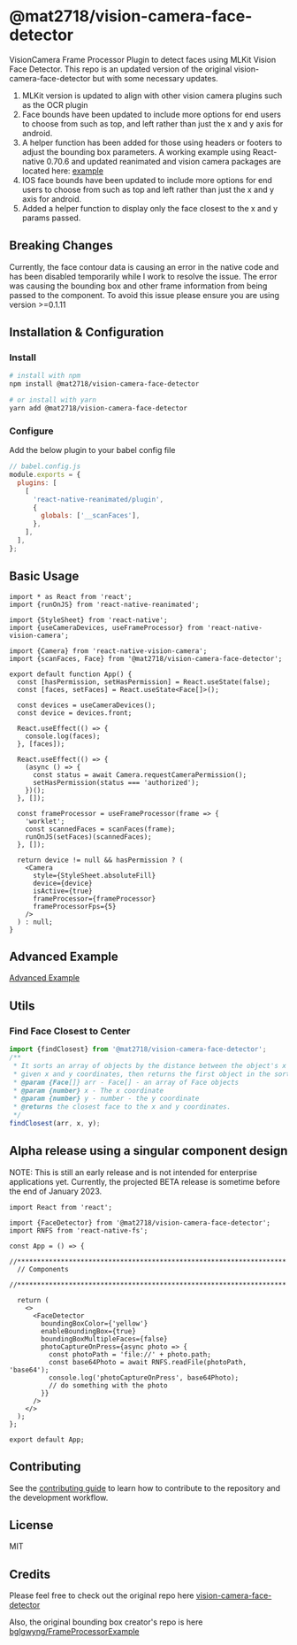 # @mat2718/vision-camera-face-detector

VisionCamera Frame Processor Plugin to detect faces using MLKit Vision Face Detector. This repo is an updated version of the original vision-camera-face-detector but with some necessary updates.

1. MLKit version is updated to align with other vision camera plugins such as the OCR plugin
2. Face bounds have been updated to include more options for end users to choose from such as top, and left rather than just the x and y axis for android.
3. A helper function has been added for those using headers or footers to adjust the bounding box parameters. A working example using React-native 0.70.6 and updated reanimated and vision camera packages are located here: [example](https://github.com/mat2718/vision-camera-face-detector/tree/master/example)
4. IOS face bounds have been updated to include more options for end users to choose from such as top and left rather than just the x and y axis for android.
5. Added a helper function to display only the face closest to the x and y params passed.

## Breaking Changes

Currently, the face contour data is causing an error in the native code and has been disabled temporarily while I work to resolve the issue. The error was causing the bounding box and other frame information from being passed to the component. To avoid this issue please ensure you are using version >=0.1.11

## Installation & Configuration

### Install

```sh
# install with npm
npm install @mat2718/vision-camera-face-detector

# or install with yarn
yarn add @mat2718/vision-camera-face-detector
```

### Configure

Add the below plugin to your babel config file

```js
// babel.config.js
module.exports = {
  plugins: [
    [
      'react-native-reanimated/plugin',
      {
        globals: ['__scanFaces'],
      },
    ],
  ],
};
```

## Basic Usage

```tsx
import * as React from 'react';
import {runOnJS} from 'react-native-reanimated';

import {StyleSheet} from 'react-native';
import {useCameraDevices, useFrameProcessor} from 'react-native-vision-camera';

import {Camera} from 'react-native-vision-camera';
import {scanFaces, Face} from '@mat2718/vision-camera-face-detector';

export default function App() {
  const [hasPermission, setHasPermission] = React.useState(false);
  const [faces, setFaces] = React.useState<Face[]>();

  const devices = useCameraDevices();
  const device = devices.front;

  React.useEffect(() => {
    console.log(faces);
  }, [faces]);

  React.useEffect(() => {
    (async () => {
      const status = await Camera.requestCameraPermission();
      setHasPermission(status === 'authorized');
    })();
  }, []);

  const frameProcessor = useFrameProcessor(frame => {
    'worklet';
    const scannedFaces = scanFaces(frame);
    runOnJS(setFaces)(scannedFaces);
  }, []);

  return device != null && hasPermission ? (
    <Camera
      style={StyleSheet.absoluteFill}
      device={device}
      isActive={true}
      frameProcessor={frameProcessor}
      frameProcessorFps={5}
    />
  ) : null;
}
```

## Advanced Example

[Advanced Example](https://github.com/mat2718/vision-camera-face-detector/tree/master/example/advanced)

## Utils

### Find Face Closest to Center

```ts
import {findClosest} from '@mat2718/vision-camera-face-detector';
/**
 * It sorts an array of objects by the distance between the object's x and y coordinates and the
 * given x and y coordinates, then returns the first object in the sorted array
 * @param {Face[]} arr - Face[] - an array of Face objects
 * @param {number} x - The x coordinate
 * @param {number} y - number - the y coordinate
 * @returns the closest face to the x and y coordinates.
 */
findClosest(arr, x, y);
```

## Alpha release using a singular component design

NOTE: This is still an early release and is not intended for enterprise applications yet. Currently, the projected BETA release is sometime before the end of January 2023.

```tsx
import React from 'react';

import {FaceDetector} from '@mat2718/vision-camera-face-detector';
import RNFS from 'react-native-fs';

const App = () => {
  //********************************************************************
  // Components
  //********************************************************************

  return (
    <>
      <FaceDetector
        boundingBoxColor={'yellow'}
        enableBoundingBox={true}
        boundingBoxMultipleFaces={false}
        photoCaptureOnPress={async photo => {
          const photoPath = 'file://' + photo.path;
          const base64Photo = await RNFS.readFile(photoPath, 'base64');
          console.log('photoCaptureOnPress', base64Photo);
          // do something with the photo
        }}
      />
    </>
  );
};

export default App;
```

## Contributing

See the [contributing guide](CONTRIBUTING.md) to learn how to contribute to the repository and the development workflow.

## License

MIT

## Credits

Please feel free to check out the original repo here [vision-camera-face-detector](https://github.com/rodgomesc/vision-camera-face-detector)

Also, the original bounding box creator's repo is here [bglgwyng/FrameProcessorExample](https://github.com/bglgwyng/FrameProcessorExample/tree/face-detection-bounding-box)

```

```
